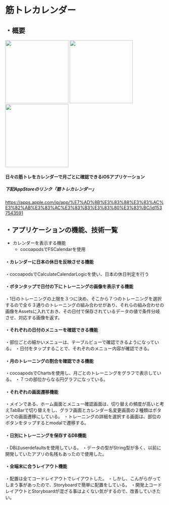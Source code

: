 # 筋トレカレンダー
## ・概要

<div align="left">
<img src="https://user-images.githubusercontent.com/71870271/97676685-56685880-1ad4-11eb-8df7-514adf87cda1.png" width="200px">  
  
<img src="https://user-images.githubusercontent.com/71870271/97676750-6ed87300-1ad4-11eb-951f-a67059493202.png" width="200px">  

<img src="https://user-images.githubusercontent.com/71870271/97680098-80704980-1ad9-11eb-84f4-a3d658e1a756.png" width="200px">  
</div>

#### 日々の筋トレをカレンダーで月ごとに確認できるiOSアプリケーション
##### 下記AppStoreのリンク「筋トレカレンダー」
https://apps.apple.com/jp/app/%E7%AD%8B%E3%83%88%E3%83%AC%E3%82%AB%E3%83%AC%E3%83%B3%E3%83%80%E3%83%BC/id1537543591
## ・アプリケーションの機能、技術一覧

- カレンダーを表示する機能
  - cocoapodsでFSCalendarを使用

#### ・カレンダーに日本の休日を反映させる機能
  ・cocoapodsでCalculateCalendarLogicを使い、日本の休日判定を行う

#### ・ボタンタップで日付の下にトレーニングの画像を表示する機能
・1日のトレーニングの上限を３つに決め、そこから７つのトレーニングを選択するので全６３通りのトレーニングの組み合わせがあり、それらの組み合わせの画像をAssetsに入れておき、その日付で保存されているデータの値で条件分岐させ、対応する画像を返す。

#### ・それぞれの日付のメニューを確認できる機能
・部位ごとの細かいメニューは、テーブルビューで確認できるようになっている。
・日付をタップすることで、それぞれのメニュー内容が確認できる。

#### ・月のトレーニングの割合を確認できる機能
・cocoapodsでChartsを使用し、月ごとのトレーニングをグラフで表示している。
・７つの部位からなる円グラフになっている。

#### ・それぞれの画面遷移機能
・メインである、ホーム画面とメニュー確認画面は、切り替えの頻度が高いと考えTabBarで切り替えをし、グラフ画面とカレンダー名変更画面の２種類はボタンでの画面遷移にしている。
・トレーニングの詳細を選択する画面は、部位のボタンをタップするとmodalで遷移する。

#### ・日別にトレーニングを保存するDB機能
・DBはuserdefaultsを使用している。
・データの型がString型が多く、以前に開発していたアプリの名残もあったので使用した。


#### ・全端末に合うレイアウト機能
・配置は全てコードレイアウトでレイアウトした。
・しかし、こんがらがってしまう事があったので、Storyboardで簡単に配置をしている。
・開発上コードレイアウトとStoryboardが混ざる事はよくない気がするので、改善していきたい。




